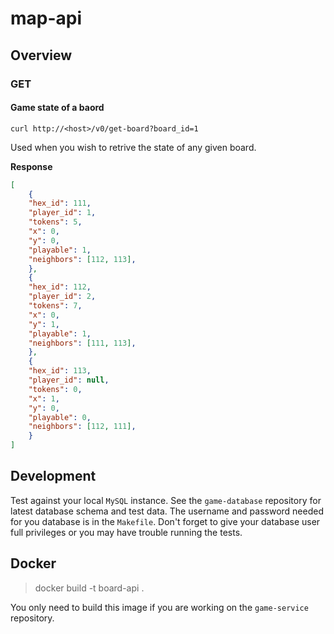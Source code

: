 # map-api

## Overview

### GET

#### Game state of a baord

`curl http://<host>/v0/get-board?board_id=1`

Used when you wish to retrive the state of any given board.

**Response**

``` json
[
    {
    "hex_id": 111,
    "player_id": 1,
    "tokens": 5,
    "x": 0, 
    "y": 0,
    "playable": 1,
    "neighbors": [112, 113],
    },
    {
    "hex_id": 112,
    "player_id": 2,
    "tokens": 7,
    "x": 0,
    "y": 1,
    "playable": 1,
    "neighbors": [111, 113],
    },
    {
    "hex_id": 113,
    "player_id": null,
    "tokens": 0,
    "x": 1,
    "y": 0,
    "playable": 0,
    "neighbors": [112, 111],
    }
]
```

## Development

Test against your local `MySQL` instance. See the `game-database` repository
for latest database schema and test data. The username and password needed for
you database is in the `Makefile`. Don't forget to give your database user full
privileges or you may have trouble running the tests.

## Docker

> docker build -t board-api .

You only need to build this image if you are working on the `game-service`
repository.
